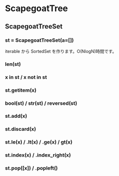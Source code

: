 # ScapegoatTree

## ScapegoatTreeSet

### st = ScapegoatTreeSet(a=[])
iterable から SortedSet を作ります。O(NlogN)時間です。

### len(st)

### x in st / x not in st

### st.__getitem__(x)

### bool(st) / str(st) / reversed(st)

### st.add(x)

### st.discard(x)

### st.le(x) / .lt(x) / .ge(x) / gt(x)

### st.index(x) / .index_right(x)

### st.pop([x]) / .popleft()

